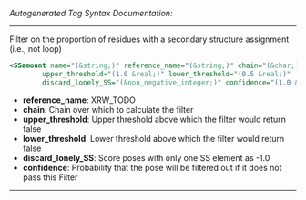 <!-- THIS IS AN AUTOGENERATED FILE: Don't edit it directly, instead change the schema definition in the code itself. -->

_Autogenerated Tag Syntax Documentation:_

---
Filter on the proportion of residues with a secondary structure assignment (i.e., not loop)

```xml
<SSamount name="(&string;)" reference_name="(&string;)" chain="(&char;)"
        upper_threshold="(1.0 &real;)" lower_threshold="(0.5 &real;)"
        discard_lonely_SS="(&non_negative_integer;)" confidence="(1.0 &real;)" />
```

-   **reference_name**: XRW_TODO
-   **chain**: Chain over which to calculate the filter
-   **upper_threshold**: Upper threshold above which the filter would return false
-   **lower_threshold**: Lower threshold above which the filter would return false
-   **discard_lonely_SS**: Score poses with only one SS element as -1.0
-   **confidence**: Probability that the pose will be filtered out if it does not pass this Filter

---
